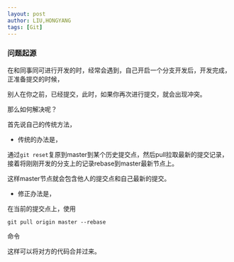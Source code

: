 ```yaml
---
layout: post
author: LIU,HONGYANG
tags: [Git]
---
```

### 问题起源

在和同事同可进行开发的时，经常会遇到，自己开启一个分支开发后，开发完成，正准备提交的时候，

别人在你之前，已经提交，此时，如果你再次进行提交，就会出现冲突。

那么如何解决呢？

首先说自己的传统方法，
- 传统的办法是，

通过`git reset`复原到master到某个历史提交点，然后pull拉取最新的提交记录，
接着将刚刚开发的分支上的记录rebase到master最新节点上。

这样master节点就会包含他人的提交点和自己最新的提交。

- 修正办法是，

在当前的提交点上，使用

```
git pull origin master --rebase
```
命令

这样可以将对方的代码合并过来。
